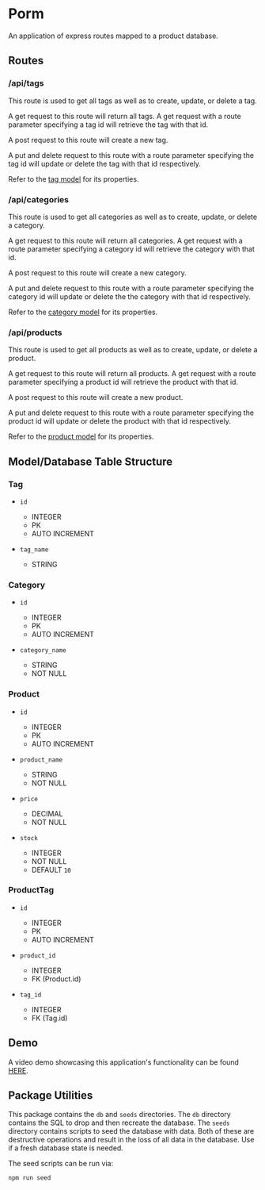 # Porm

An application of express routes mapped to a product database.

## Routes

### /api/tags

This route is used to get all tags as well as to create, update, or delete a tag.

A get request to this route will return all tags. A get request with a route parameter specifying a tag id will retrieve
the tag with that id.

A post request to this route will create a new tag.

A put and delete request to this route with a route parameter specifying the tag id will update or delete the tag with
that id respectively.

Refer to the [tag model](#tag) for its properties.

### /api/categories

This route is used to get all categories as well as to create, update, or delete a category.

A get request to this route will return all categories. A get request with a route parameter specifying a category id
will retrieve the category with that id.

A post request to this route will create a new category.

A put and delete request to this route with a route parameter specifying the category id will update or delete the
the category with that id respectively.

Refer to the [category model](#category) for its properties.

### /api/products

This route is used to get all products as well as to create, update, or delete a product.

A get request to this route will return all products. A get request with a route parameter specifying a product id will
retrieve the product with that id.

A post request to this route will create a new product.

A put and delete request to this route with a route parameter specifying the product id will update or delete the product
with that id respectively.

Refer to the [product model](#product) for its properties.

## Model/Database Table Structure

### Tag

- `id`

  - INTEGER
  - PK
  - AUTO INCREMENT

- `tag_name`

  - STRING

### Category

- `id`

  - INTEGER
  - PK
  - AUTO INCREMENT

- `category_name`

  - STRING
  - NOT NULL

### Product

- `id`

  - INTEGER
  - PK
  - AUTO INCREMENT

- `product_name`

  - STRING
  - NOT NULL

- `price`

  - DECIMAL
  - NOT NULL

- `stock`

  - INTEGER
  - NOT NULL
  - DEFAULT `10`

### ProductTag

- `id`

  - INTEGER
  - PK
  - AUTO INCREMENT

- `product_id`

  - INTEGER
  - FK (Product.id)

- `tag_id`

  - INTEGER
  - FK (Tag.id)

## Demo

A video demo showcasing this application's functionality can be found
[HERE](https://drive.google.com/file/d/1CaXLXT-EZwCU-05TT8VjdEi-bYAoA7s2/view?usp=sharing).

## Package Utilities

This package contains the `db` and `seeds` directories. The `db` directory contains the SQL to drop and then recreate
the database. The `seeds` directory contains scripts to seed the database with data. Both of these are destructive
operations and result in the loss of all data in the database. Use if a fresh database state is needed.

The seed scripts can be run via:

```bash
npm run seed
```
